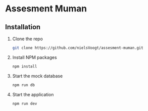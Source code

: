 # Assesment Muman

## Installation

1. Clone the repo
   ```sh
   git clone https://github.com/nielsVoogt/assesment-muman.git
   ```
2. Install NPM packages
   ```sh
   npm install
   ```
3. Start the mock database
   ```sh
   npm run db
   ```
4. Start the application
   ```sh
   npm run dev
   ```